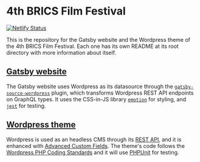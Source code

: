 # 4th BRICS Film Festival

[![Netlify Status](https://api.netlify.com/api/v1/badges/4c9feb62-6178-4422-aa97-d394162d74b0/deploy-status)](https://app.netlify.com/sites/bricsfilmfestival/deploys)

This is the repository for the Gatsby website and the Wordpress theme of the 4th BRICS Film Festival. Each one has its own README at its root directory with more information about itself.

## [Gatsby website](tree/master/gatsby)

The Gatsby website uses Wordpress as its datasource through the [`gatsby-source-wordpress`](https://www.gatsbyjs.org/packages/gatsby-source-wordpress/) plugin, which transforms Wordpress REST API endpoints on GraphQL types. It uses the CSS-in-JS library [`emotion`](https://github.com/emotion-js/emotion) for styling, and [`jest`](https://jestjs.io/) for testing.

## [Wordpress theme](tree/master/wordpress)

Wordpress is used as an headless CMS through its [REST API](https://developer.wordpress.org/rest-api/), and it is enhanced with [Advanced Custom Fields](https://www.advancedcustomfields.com/). The theme's code follows the [Wordpress PHP Coding Standards](https://make.wordpress.org/core/handbook/best-practices/coding-standards/php/) and it will use [PHPUnit](https://phpunit.de/) for testing.
